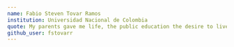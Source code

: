 ```yaml
---
name: Fabio Steven Tovar Ramos
institution: Universidad Nacional de Colombia
quote: My parents gave me life, the public education the desire to live it.
github_user: fstovarr
---
```

